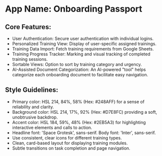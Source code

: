 # **App Name**: Onboarding Passport

## Core Features:

- User Authentication: Secure user authentication with individual logins.
- Personalized Training View: Display of user-specific assigned trainings.
- Training Data Import: Fetch training requirements from Google Sheets.
- Training Progress Tracker: Marking and visual tracking of completed training sessions.
- Sortable Views: Option to sort by training category and urgency.
- AI-Assisted Document Categorization: An AI-powered "tool" helps categorize each onboarding document to facilitate easy navigation.

## Style Guidelines:

- Primary color: HSL 214, 84%, 58% (Hex: #248AFF) for a sense of reliability and clarity.
- Background color: HSL 214, 17%, 92% (Hex: #D7E8FC) providing a soft, unobtrusive backdrop.
- Accent color: HSL 184, 59%, 48% (Hex: #2EB5A3) for highlighting interactive elements and calls to action.
- Headline font: 'Space Grotesk', sans-serif. Body font: 'Inter', sans-serif.
- Use consistent, clear icons for different training types.
- Clean, card-based layout for displaying training modules.
- Subtle transitions on task completion and page navigation.